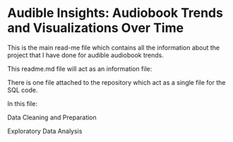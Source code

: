 # Audible Insights: Audiobook Trends and Visualizations Over Time

This is the main read-me file which contains all the information about the project that I have done for audible audiobook trends.

This readme.md file will act as an information file:

There is one file attached to the repository which act as a single file for the SQL code.

In this file:

Data Cleaning and Preparation

Exploratory Data Analysis
